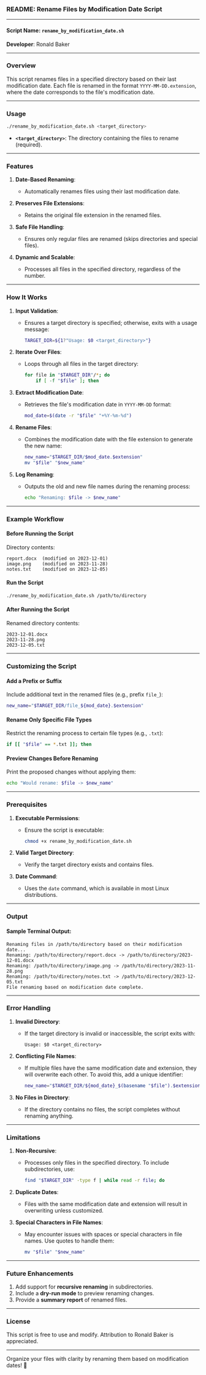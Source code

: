 ### **README: Rename Files by Modification Date Script**

---

#### **Script Name**: `rename_by_modification_date.sh`  
**Developer**: Ronald Baker  

---

### **Overview**
This script renames files in a specified directory based on their last modification date. Each file is renamed in the format `YYYY-MM-DD.extension`, where the date corresponds to the file's modification date.

---

### **Usage**
```bash
./rename_by_modification_date.sh <target_directory>
```

- **`<target_directory>`**: The directory containing the files to rename (required).  

---

### **Features**
1. **Date-Based Renaming**:
   - Automatically renames files using their last modification date.

2. **Preserves File Extensions**:
   - Retains the original file extension in the renamed files.

3. **Safe File Handling**:
   - Ensures only regular files are renamed (skips directories and special files).

4. **Dynamic and Scalable**:
   - Processes all files in the specified directory, regardless of the number.

---

### **How It Works**
1. **Input Validation**:
   - Ensures a target directory is specified; otherwise, exits with a usage message:
     ```bash
     TARGET_DIR=${1?"Usage: $0 <target_directory>"}
     ```

2. **Iterate Over Files**:
   - Loops through all files in the target directory:
     ```bash
     for file in "$TARGET_DIR"/*; do
         if [ -f "$file" ]; then
     ```

3. **Extract Modification Date**:
   - Retrieves the file's modification date in `YYYY-MM-DD` format:
     ```bash
     mod_date=$(date -r "$file" "+%Y-%m-%d")
     ```

4. **Rename Files**:
   - Combines the modification date with the file extension to generate the new name:
     ```bash
     new_name="$TARGET_DIR/$mod_date.$extension"
     mv "$file" "$new_name"
     ```

5. **Log Renaming**:
   - Outputs the old and new file names during the renaming process:
     ```bash
     echo "Renaming: $file -> $new_name"
     ```

---

### **Example Workflow**

#### **Before Running the Script**
Directory contents:
```
report.docx  (modified on 2023-12-01)
image.png    (modified on 2023-11-28)
notes.txt    (modified on 2023-12-05)
```

#### **Run the Script**
```bash
./rename_by_modification_date.sh /path/to/directory
```

#### **After Running the Script**
Renamed directory contents:
```
2023-12-01.docx
2023-11-28.png
2023-12-05.txt
```

---

### **Customizing the Script**

#### **Add a Prefix or Suffix**
Include additional text in the renamed files (e.g., prefix `file_`):
```bash
new_name="$TARGET_DIR/file_${mod_date}.$extension"
```

#### **Rename Only Specific File Types**
Restrict the renaming process to certain file types (e.g., `.txt`):
```bash
if [[ "$file" == *.txt ]]; then
```

#### **Preview Changes Before Renaming**
Print the proposed changes without applying them:
```bash
echo "Would rename: $file -> $new_name"
```

---

### **Prerequisites**
1. **Executable Permissions**:
   - Ensure the script is executable:
     ```bash
     chmod +x rename_by_modification_date.sh
     ```

2. **Valid Target Directory**:
   - Verify the target directory exists and contains files.

3. **Date Command**:
   - Uses the `date` command, which is available in most Linux distributions.

---

### **Output**

#### **Sample Terminal Output**:
```
Renaming files in /path/to/directory based on their modification date...
Renaming: /path/to/directory/report.docx -> /path/to/directory/2023-12-01.docx
Renaming: /path/to/directory/image.png -> /path/to/directory/2023-11-28.png
Renaming: /path/to/directory/notes.txt -> /path/to/directory/2023-12-05.txt
File renaming based on modification date complete.
```

---

### **Error Handling**
1. **Invalid Directory**:
   - If the target directory is invalid or inaccessible, the script exits with:
     ```
     Usage: $0 <target_directory>
     ```

2. **Conflicting File Names**:
   - If multiple files have the same modification date and extension, they will overwrite each other. To avoid this, add a unique identifier:
     ```bash
     new_name="$TARGET_DIR/${mod_date}_$(basename "$file").$extension"
     ```

3. **No Files in Directory**:
   - If the directory contains no files, the script completes without renaming anything.

---

### **Limitations**
1. **Non-Recursive**:
   - Processes only files in the specified directory. To include subdirectories, use:
     ```bash
     find "$TARGET_DIR" -type f | while read -r file; do
     ```

2. **Duplicate Dates**:
   - Files with the same modification date and extension will result in overwriting unless customized.

3. **Special Characters in File Names**:
   - May encounter issues with spaces or special characters in file names. Use quotes to handle them:
     ```bash
     mv "$file" "$new_name"
     ```

---

### **Future Enhancements**
1. Add support for **recursive renaming** in subdirectories.
2. Include a **dry-run mode** to preview renaming changes.
3. Provide a **summary report** of renamed files.

---

### **License**
This script is free to use and modify. Attribution to Ronald Baker is appreciated.

---

Organize your files with clarity by renaming them based on modification dates! 🚀